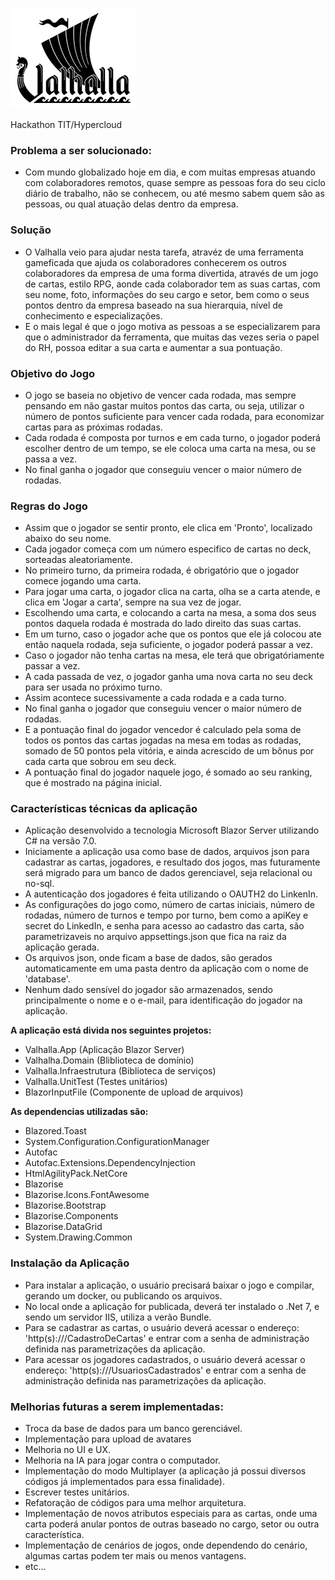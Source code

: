 ![alt text](https://github.com/alexsandronl/Valhalla/blob/main/logo.jpg?raw=true)

Hackathon TIT/Hypercloud

### Problema a ser solucionado:

- Com mundo globalizado hoje em dia, e com muitas empresas atuando com colaboradores remotos, quase sempre as pessoas fora do seu ciclo diário de trabalho, não se conhecem, ou até mesmo sabem quem são as pessoas, ou qual atuação delas dentro da empresa.

### Solução

- O Valhalla veio para ajudar nesta tarefa, atravéz de uma ferramenta gameficada que ajuda os colaboradores conhecerem os outros colaboradores da empresa de uma forma divertida, através de um jogo de cartas, estilo RPG, aonde cada colaborador tem as suas cartas, com seu nome, foto, informações do seu cargo e setor, bem como o seus pontos dentro da empresa baseado na sua hierarquia, nível de conhecimento e especializações.
- E o mais legal é que o jogo motiva as pessoas a se especializarem para que o administrador da ferramenta, que muitas das vezes seria o papel do RH, possoa editar a sua carta e aumentar a sua pontuação.

### Objetivo do Jogo

- O jogo se baseia no objetivo de vencer cada rodada, mas sempre pensando em não gastar muitos pontos das carta, ou seja, utilizar o número de pontos suficiente para vencer cada rodada, para economizar cartas para as próximas rodadas.
- Cada rodada é composta por turnos e em cada turno, o jogador poderá escolher dentro de um tempo, se ele coloca uma carta na mesa, ou se passa a vez.
- No final ganha o jogador que conseguiu vencer o maior número de rodadas.

### Regras do Jogo

- Assim que o jogador se sentir pronto, ele clica em 'Pronto', localizado abaixo do seu nome.
- Cada jogador começa com um número especifico de cartas no deck, sorteadas aleatoriamente.
- No primeiro turno, da primeira rodada, é obrigatório que o jogador comece jogando uma carta.
- Para jogar uma carta, o jogador clica na carta, olha se a carta atende, e clica em 'Jogar a carta', sempre na sua vez de jogar.
- Escolhendo uma carta, e colocando a carta na mesa, a soma dos seus pontos daquela rodada é mostrada do lado direito das suas cartas.
- Em um turno, caso o jogador ache que os pontos que ele já colocou ate então naquela rodada, seja suficiente, o jogador poderá passar a vez.
- Caso o jogador não tenha cartas na mesa, ele terá que obrigatóriamente passar a vez.
- A cada passada de vez, o jogador ganha uma nova carta no seu deck para ser usada no próximo turno.
- Assim acontece sucessivamente a cada rodada e a cada turno.
- No final ganha o jogador que conseguiu vencer o maior número de rodadas.
- E a pontuação final do jogador vencedor é calculado pela soma de todos os pontos das cartas jogadas na mesa em todas as rodadas, somado de 50 pontos pela vitória, e ainda acrescido de um bônus por cada carta que sobrou em seu deck.
- A pontuação final do jogador naquele jogo, é somado ao seu ranking, que é mostrado na página inicial.

### Características técnicas da aplicação

- Aplicação desenvolvido a tecnologia Microsoft Blazor Server utilizando C# na versão 7.0.
- Iniciamente a aplicação usa como base de dados, arquivos json para cadastrar as cartas, jogadores, e resultado dos jogos, mas futuramente será migrado para um banco de dados gerenciavel, seja relacional ou no-sql.
- A autenticação dos jogadores é feita utilizando o OAUTH2 do LinkenIn.
- As configurações do jogo como, número de cartas iniciais, número de rodadas, número de turnos e tempo por turno, bem como a apiKey e secret do LinkedIn, e senha para acesso ao cadastro das carta, são parametrizaveis no arquivo appsettings.json que fica na raiz da aplicação gerada.
- Os arquivos json, onde ficam a base de dados, são gerados automaticamente em uma pasta dentro da aplicação com o nome de 'database'.
- Nenhum dado sensível do jogador são armazenados, sendo principalmente o nome e o e-mail, para identificação do jogador na aplicação.

**A aplicação está divida nos seguintes projetos:**
* Valhalla.App (Aplicação Blazor Server)
* Valhalha.Domain (Bliblioteca de domínio)
* Valhalla.Infraestrutura (Biblioteca de serviços)
* Valhalla.UnitTest (Testes unitários)
* BlazorInputFile (Componente de upload de arquivos)

**As dependencias utilizadas são:**
* Blazored.Toast
* System.Configuration.ConfigurationManager
* Autofac
* Autofac.Extensions.DependencyInjection
* HtmlAgilityPack.NetCore
* Blazorise
* Blazorise.Icons.FontAwesome
* Blazorise.Bootstrap
* Blazorise.Components
* Blazorise.DataGrid
* System.Drawing.Common

### Instalação da Aplicação

- Para instalar a aplicação, o usuário precisará baixar o jogo e compilar, gerando um docker, ou publicando os arquivos.
- No local onde a aplicação for publicada, deverá ter instalado o .Net 7, e sendo um servidor IIS, utiliza a verão Bundle.
- Para se cadastrar as cartas, o usuário deverá acessar o endereço: 'http(s)://<dominio>/CadastroDeCartas' e entrar com a senha de administração definida nas parametrizações da aplicação.
- Para acessar os jogadores cadastrados, o usuário deverá acessar o endereço: 'http(s)://<dominio>/UsuariosCadastrados' e entrar com a senha de administração definida nas parametrizações da aplicação.

### Melhorias futuras a serem implementadas:
  - Troca da base de dados para um banco gerenciável.
  - Implementação para upload de avatares
  - Melhoria no UI e UX.
  - Melhoria na IA para jogar contra o computador.
  - Implementação do modo Multiplayer (a aplicação já possui diversos códigos já implementados para essa finalidade).
  - Escrever testes unitários.
  - Refatoração de códigos para uma melhor arquitetura.
  - Implementação de novos atributos especiais para as cartas, onde uma carta poderá anular pontos de outras baseado no cargo, setor ou outra característica.
  - Implementação de cenários de jogos, onde dependendo do cenário, algumas cartas podem ter mais ou menos vantagens.
  - etc...
